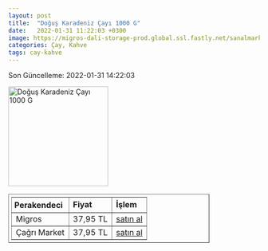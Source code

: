 ```yaml
---
layout: post
title:  "Doğuş Karadeniz Çayı 1000 G"
date:   2022-01-31 11:22:03 +0300
image: https://migros-dali-storage-prod.global.ssl.fastly.net/sanalmarket/product/03118206/03118206-d16a73-1650x1650.jpg
categories: Çay, Kahve
tags: cay-kahve
---
```


Son Güncelleme: 2022-01-31 14:22:03

<img src="https://migros-dali-storage-prod.global.ssl.fastly.net/sanalmarket/product/03118206/03118206-d16a73-1650x1650.jpg" width="200" alt="Doğuş Karadeniz Çayı 1000 G" />

<table border="1" style="padding: 5px;width:80%;">
  <tr>
    <td style="padding: 5px;"><strong>Perakendeci</strong></td>
    <td><strong>Fiyat</strong></td>
    <td><strong>İşlem</strong></td>
  </tr>
  <tr>
              <td>Migros</td>
              <td>37,95 TL</td>
              <td style="text-align:center;"><a target="_blank" href="https://www.migros.com.tr/dogus-karadeniz-cayi-1000-g-p-2f947e">satın al</a></td>
            </tr><tr>
              <td>Çağrı Market</td>
              <td>37,95 TL</td>
              <td style="text-align:center;"><a target="_blank" href="https://www.cagri.com/dogus-karadeniz-cayi-1000-gr">satın al</a></td>
            </tr>
</table>
